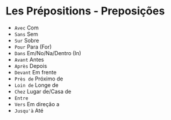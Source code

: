 # Les Prépositions - Preposições

-   `Avec` Com
-   `Sans` Sem
-   `Sur` Sobre
-   `Pour` Para (For)
-   `Dans` Em/No/Na/Dentro (In)
-   `Avant` Antes
-   `Après` Depois
-   `Devant` Em frente
-   `Près de` Próximo de
-   `Loin de` Longe de
-   `Chez` Lugar de/Casa de
-   `Entre`
-   `Vers` Em direção a
-   `Jusqu'à` Até
